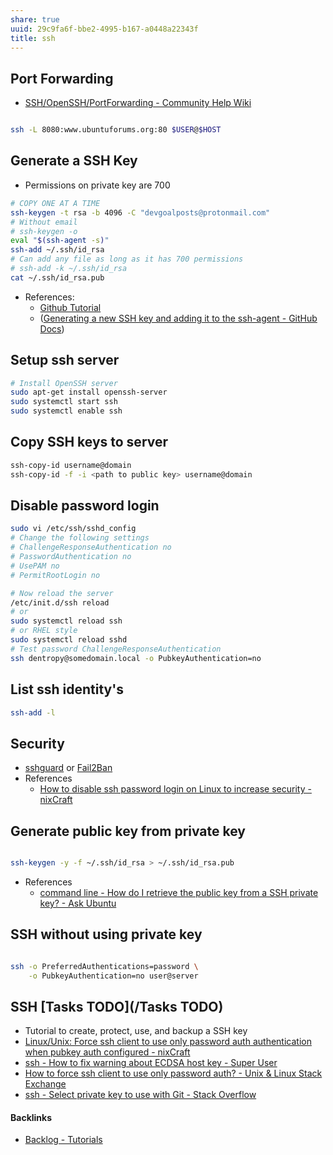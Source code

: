 ```yaml
---
share: true
uuid: 29c9fa6f-bbe2-4995-b167-a0448a22343f
title: ssh
---
```

## Port Forwarding

* [SSH/OpenSSH/PortForwarding - Community Help Wiki](https://help.ubuntu.com/community/SSH/OpenSSH/PortForwarding)

``` bash

ssh -L 8080:www.ubuntuforums.org:80 $USER@$HOST

```

## Generate a SSH Key

* Permissions on private key are 700

``` bash
# COPY ONE AT A TIME
ssh-keygen -t rsa -b 4096 -C "devgoalposts@protonmail.com"
# Without email
# ssh-keygen -o
eval "$(ssh-agent -s)"
ssh-add ~/.ssh/id_rsa
# Can add any file as long as it has 700 permissions
# ssh-add -k ~/.ssh/id_rsa
cat ~/.ssh/id_rsa.pub
```

* References:
  * [Github Tutorial](https://help.github.com/en/github/authenticating-to-github/generating-a-new-ssh-key-and-adding-it-to-the-ssh-agent)
  * ([Generating a new SSH key and adding it to the ssh-agent - GitHub Docs](https://docs.github.com/en/github-ae@latest/github/authenticating-to-github/generating-a-new-ssh-key-and-adding-it-to-the-ssh-agent))

## Setup ssh server

``` bash
# Install OpenSSH server
sudo apt-get install openssh-server
sudo systemctl start ssh
sudo systemctl enable ssh
```

## Copy SSH keys to server

``` bash
ssh-copy-id username@domain
ssh-copy-id -f -i <path to public key> username@domain
```

## Disable password login

``` bash
sudo vi /etc/ssh/sshd_config
# Change the following settings
# ChallengeResponseAuthentication no
# PasswordAuthentication no
# UsePAM no
# PermitRootLogin no

# Now reload the server
/etc/init.d/ssh reload
# or
sudo systemctl reload ssh
# or RHEL style
sudo systemctl reload sshd
# Test password ChallengeResponseAuthentication
ssh dentropy@somedomain.local -o PubkeyAuthentication=no
```

## List ssh identity's

``` bash
ssh-add -l
```

## Security

* [sshguard](/a62d6c93-b74f-4acd-bed2-7caa7851e753) or [Fail2Ban](/22faf5e0-cb53-4912-a3e8-a3563b759e48)
* References
  * [How to disable ssh password login on Linux to increase security - nixCraft](https://www.cyberciti.biz/faq/how-to-disable-ssh-password-login-on-linux/)

## Generate public key from private key

``` bash

ssh-keygen -y -f ~/.ssh/id_rsa > ~/.ssh/id_rsa.pub

```

* References
	* [command line - How do I retrieve the public key from a SSH private key? - Ask Ubuntu](https://askubuntu.com/questions/53553/how-do-i-retrieve-the-public-key-from-a-ssh-private-key)

## SSH without using private key
``` bash

ssh -o PreferredAuthentications=password \
	-o PubkeyAuthentication=no user@server

```



## SSH [Tasks TODO](/Tasks TODO)

* Tutorial to create, protect, use, and backup a SSH key
* [Linux/Unix: Force ssh client to use only password auth authentication when pubkey auth configured - nixCraft](https://www.cyberciti.biz/faq/howto-force-ssh-client-login-to-use-only-password-authentication/)
* [ssh - How to fix warning about ECDSA host key - Super User](https://superuser.com/questions/421004/how-to-fix-warning-about-ecdsa-host-key#421024)
* [How to force ssh client to use only password auth? - Unix & Linux Stack Exchange](https://unix.stackexchange.com/questions/15138/how-to-force-ssh-client-to-use-only-password-auth#15141)
* [ssh - Select private key to use with Git - Stack Overflow](https://stackoverflow.com/questions/6688655/select-private-key-to-use-with-git)

#### Backlinks

* [Backlog - Tutorials](/31f7e81a-967e-41f4-872e-91d1571df726)